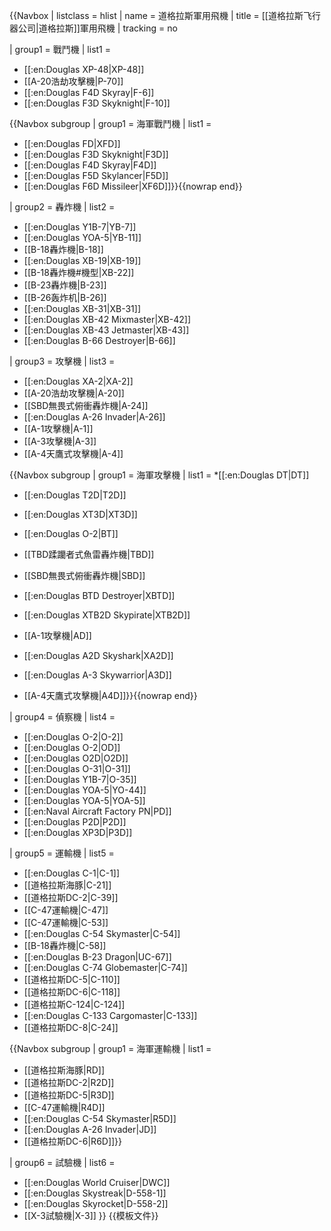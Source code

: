 {{Navbox
| listclass = hlist
| name = 道格拉斯軍用飛機
| title = [[道格拉斯飞行器公司|道格拉斯]]軍用飛機
| tracking = <includeonly>no</includeonly>

| group1 = 戰鬥機
| list1 = 
* [[:en:Douglas XP-48|XP-48]]
* [[A-20浩劫攻擊機|P-70]]
* [[:en:Douglas F4D Skyray|F-6]]
* [[:en:Douglas F3D Skyknight|F-10]]

{{Navbox subgroup
| group1 = 海軍戰鬥機
| list1 = 
* [[:en:Douglas FD|XFD]]
* [[:en:Douglas F3D Skyknight|F3D]]
* [[:en:Douglas F4D Skyray|F4D]]
* [[:en:Douglas F5D Skylancer|F5D]]
* [[:en:Douglas F6D Missileer|XF6D]]}}{{nowrap end}}

| group2 = 轟炸機
| list2 = 
* [[:en:Douglas Y1B-7|YB-7]]
* [[:en:Douglas YOA-5|YB-11]]
* [[B-18轟炸機|B-18]]
* [[:en:Douglas XB-19|XB-19]]
* [[B-18轟炸機#機型|XB-22]]
* [[B-23轟炸機|B-23]]
* [[B-26轰炸机|B-26]]
* [[:en:Douglas XB-31|XB-31]]
* [[:en:Douglas XB-42 Mixmaster|XB-42]]
* [[:en:Douglas XB-43 Jetmaster|XB-43]]
* [[:en:Douglas B-66 Destroyer|B-66]]

| group3 = 攻擊機
| list3 = 
* [[:en:Douglas XA-2|XA-2]]
* [[A-20浩劫攻擊機|A-20]]
* [[SBD無畏式俯衝轟炸機|A-24]]
* [[:en:Douglas A-26 Invader|A-26]]
* [[A-1攻擊機|A-1]]
* [[A-3攻擊機|A-3]]
* [[A-4天鷹式攻擊機|A-4]]

{{Navbox subgroup
| group1 = 海軍攻擊機
| list1 = 
*[[:en:Douglas DT|DT]]
* [[:en:Douglas T2D|T2D]]
* [[:en:Douglas XT3D|XT3D]]
* [[:en:Douglas O-2|BT]]
* [[TBD蹂躪者式魚雷轟炸機|TBD]]
*  [[SBD無畏式俯衝轟炸機|SBD]]
* [[:en:Douglas BTD Destroyer|XBTD]]

* [[:en:Douglas XTB2D Skypirate|XTB2D]]
* [[A-1攻擊機|AD]]
* [[:en:Douglas A2D Skyshark|XA2D]]
* [[:en:Douglas A-3 Skywarrior|A3D]]
* [[A-4天鷹式攻擊機|A4D]]}}{{nowrap end}}

| group4 = 偵察機
| list4 = 
* [[:en:Douglas O-2|O-2]]
* [[:en:Douglas O-2|OD]]
* [[:en:Douglas O2D|O2D]]
* [[:en:Douglas O-31|O-31]]
* [[:en:Douglas Y1B-7|O-35]]
* [[:en:Douglas YOA-5|YO-44]]
* [[:en:Douglas YOA-5|YOA-5]]
* [[:en:Naval Aircraft Factory PN|PD]]
* [[:en:Douglas P2D|P2D]]
* [[:en:Douglas XP3D|P3D]]

| group5 = 運輸機
| list5 = 
* [[:en:Douglas C-1|C-1]]
* [[道格拉斯海豚|C-21]]
* [[道格拉斯DC-2|C-39]]
* [[C-47運輸機|C-47]]
* [[C-47運輸機|C-53]]
* [[:en:Douglas C-54 Skymaster|C-54]]
* [[B-18轟炸機|C-58]]
* [[:en:Douglas B-23 Dragon|UC-67]]
* [[:en:Douglas C-74 Globemaster|C-74]]
* [[道格拉斯DC-5|C-110]]
* [[道格拉斯DC-6|C-118]]
* [[道格拉斯C-124|C-124]]
* [[:en:Douglas C-133 Cargomaster|C-133]]
* [[道格拉斯DC-8|C-24]]

{{Navbox subgroup
| group1 = 海軍運輸機
| list1 = 
* [[道格拉斯海豚|RD]]
* [[道格拉斯DC-2|R2D]]
* [[道格拉斯DC-5|R3D]]
* [[C-47運輸機|R4D]]
* [[:en:Douglas C-54 Skymaster|R5D]]
* [[:en:Douglas A-26 Invader|JD]]
* [[道格拉斯DC-6|R6D]]}}

| group6 = 試驗機
| list6 = 
* [[:en:Douglas World Cruiser|DWC]]
* [[:en:Douglas Skystreak|D-558-1]]
* [[:en:Douglas Skyrocket|D-558-2]]
* [[X-3試驗機|X-3]]
}}<noinclude>
{{模板文件}}
<!-- 請將模板的分類與跨語言連結增加在 /doc 子頁面 -->
</noinclude>